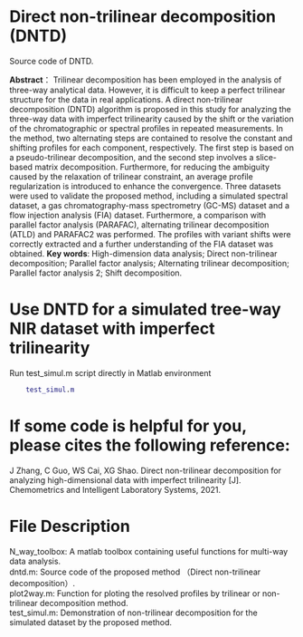 # Direct non-trilinear decomposition (DNTD)
Source code of DNTD.

**Abstract**： Trilinear decomposition has been employed in the analysis of three-way analytical data. However, it is difficult to keep a perfect trilinear structure for the data in real applications. A direct non-trilinear decomposition (DNTD) algorithm is proposed in this study for analyzing the three-way data with imperfect trilinearity caused by the shift or the variation of the chromatographic or spectral profiles in repeated measurements. In the method, two alternating steps are contained to resolve the constant and shifting profiles for each component, respectively. The first step is based on a pseudo-trilinear decomposition, and the second step involves a slice-based matrix decomposition. Furthermore, for reducing the ambiguity caused by the relaxation of trilinear constraint, an average profile regularization is introduced to enhance the convergence. Three datasets were used to validate the proposed method, including a simulated spectral dataset, a gas chromatography-mass spectrometry (GC-MS) dataset and a flow injection analysis (FIA) dataset. Furthermore, a comparison with parallel factor analysis (PARAFAC), alternating trilinear decomposition (ATLD) and PARAFAC2 was performed. The profiles with variant shifts were correctly extracted and a further understanding of the FIA dataset was obtained.
**Key words**: High-dimension data analysis; Direct non-trilinear decomposition; Parallel factor analysis; Alternating trilinear decomposition; Parallel factor analysis 2; Shift decomposition.


# Use DNTD for a simulated tree-way NIR dataset with imperfect trilinearity
Run test_simul.m script directly in Matlab environment
```matlab
    test_simul.m
```

# If some code is helpful for you, please cites the following reference:
J Zhang, C Guo, WS Cai, XG Shao. Direct non-trilinear decomposition for analyzing high-dimensional data with imperfect trilinearity [J]. Chemometrics and Intelligent Laboratory Systems, 2021.

# File Description
N_way_toolbox:    A matlab toolbox containing useful functions for multi-way data analysis.    
dntd.m:                 Source code of the proposed method （Direct non-trilinear decomposition）.    
plot2way.m:          Function for ploting the resolved profiles by trilinear or non-trilinear decomposition method.    
test_simul.m:         Demonstration of non-trilinear decomposition for the simulated dataset by the proposed method.    
